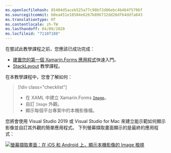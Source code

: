 ```yaml
---
ms.openlocfilehash: 85404d5aceb525a77c98bf2d86ebc4b464f5796f
ms.sourcegitcommit: b0ea451e18504e6267b896732dd26df64ddfa843
ms.translationtype: HT
ms.contentlocale: zh-TW
ms.lasthandoff: 04/09/2020
ms.locfileid: "71107188"
---
```

在嘗試此教學課程之前，您應該已成功完成：

- [建置您的第一個 Xamarin.Forms 應用程式](~/get-started/first-app/index.md)快速入門。
- [StackLayout](~/get-started/tutorials/stacklayout/index.yml) 教學課程。

在本教學課程中，您會了解如何：

> [!div class="checklist"]
>
> - 在 XAML 中建立 Xamarin.Forms [`Image`](xref:Xamarin.Forms.Image)。
> - 自訂 `Image` 外觀。
> - 顯示每個平台專案中的本機影像檔。

您將會使用 Visual Studio 2019 或 Visual Studio for Mac 來建立能示範如何顯示影像並自訂其外觀的簡單應用程式。 下列螢幕擷取畫面顯示的是最終的應用程式：

[![螢幕擷取畫面：在 iOS 和 Android 上，顯示本機影像的 Image 檢視](../images/local-file.png "顯示本機影像的 Image 檢視")](../images/local-file-large.png#lightbox "顯示本機影像的 Image 檢視")
